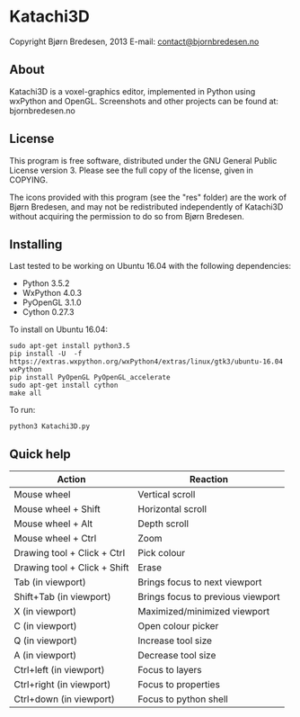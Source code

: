 # Katachi3D

Copyright Bjørn Bredesen, 2013
E-mail: contact@bjornbredesen.no


About
----------------
Katachi3D is a voxel-graphics editor, implemented in Python using wxPython and OpenGL. 
Screenshots and other projects can be found at: bjornbredesen.no


License
----------------
This program is free software, distributed under the GNU General Public License version 3. Please see the full copy of the license, given in COPYING.

The icons provided with this program (see the "res" folder) are the work of Bjørn Bredesen, and may not be redistributed independently of Katachi3D without acquiring the permission to do so from Bjørn Bredesen.


Installing
----------------
Last tested to be working on Ubuntu 16.04 with the following dependencies:
 * Python 3.5.2
 * WxPython 4.0.3
 * PyOpenGL 3.1.0
 * Cython 0.27.3

To install on Ubuntu 16.04:
```
sudo apt-get install python3.5
pip install -U  -f https://extras.wxpython.org/wxPython4/extras/linux/gtk3/ubuntu-16.04  wxPython
pip install PyOpenGL PyOpenGL_accelerate
sudo apt-get install cython
make all
```

To run:
```
python3 Katachi3D.py
```


Quick help
----------------
| Action                       | Reaction                                     |
| ---------------------------- | -------------------------------------------- |
| Mouse wheel                  | Vertical scroll                              |
| Mouse wheel + Shift          | Horizontal scroll                            |
| Mouse wheel + Alt            | Depth scroll                                 |
| Mouse wheel + Ctrl           | Zoom                                         |
| Drawing tool + Click + Ctrl  | Pick colour                                  |
| Drawing tool + Click + Shift | Erase                                        |
| Tab (in viewport)            | Brings focus to next viewport                |
| Shift+Tab (in viewport)      | Brings focus to previous viewport            |
| X (in viewport)              | Maximized/minimized viewport                 |
| C (in viewport)              | Open colour picker                           |
| Q (in viewport)              | Increase tool size                           |
| A (in viewport)              | Decrease tool size                           |
| Ctrl+left (in viewport)      | Focus to layers                              |
| Ctrl+right (in viewport)     | Focus to properties                          |
| Ctrl+down (in viewport)      | Focus to python shell                        |


